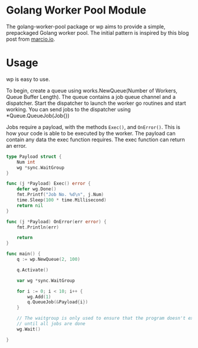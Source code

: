 # Golang Worker Pool Module

The golang-worker-pool package or wp aims to provide a simple, prepackaged Golang worker pool.
The initial pattern is inspired by this blog post from [marcio.io](http://marcio.io/2015/07/handling-1-million-requests-per-minute-with-golang/).

# Usage

wp is easy to use.

To begin, create a queue using works.NewQueue(Number of Workers, Queue Buffer Length).
The queue contains a job queue channel and a dispatcher.
Start the dispatcher to launch the worker go routines and start working.
You can send jobs to the dispatcher using *Queue.QueueJob(Job{})

Jobs require a payload, with the methods `Exec()`, and `OnError()`.
This is how your code is able to be executed by the worker.
The payload can contain any data the exec function requires.
The exec function can return an error.

```go
type Payload struct {
	Num int
	wg *sync.WaitGroup
}

func (j *Payload) Exec() error {
	defer wg.Done()
	fmt.Printf("Job No. %d\n", j.Num)
	time.Sleep(100 * time.Millisecond)
	return nil
}

func (j *Payload) OnError(err error) {
	fmt.Println(err)

	return 
}

func main() {
	q := wp.NewQueue(2, 100)

	q.Activate()

	var wg *sync.WaitGroup

	for i := 0; i < 10; i++ {
		wg.Add(1)
		q.QueueJob(&Payload{i})
	}

	// The waitgroup is only used to ensure that the program doesn't exit
	// until all jobs are done
	wg.Wait()

}
```
